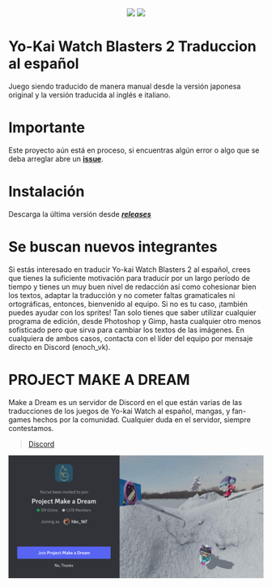 <div align="center">
    <img src="https://github.com/ENOCH-VK/YWB2_ES/assets/135618092/34ca47a7-039f-4b82-9fb0-60077fd803a0"/>
    <img src="https://github.com/ENOCH-VK/YWB2_ES/assets/135618092/34392017-ed0f-473d-8937-504358d3e545"/>

</div>

# Yo-Kai Watch Blasters 2 Traduccion al español
Juego siendo traducido de manera manual desde la versión japonesa original y la versión traducida al inglés e italiano.

# Importante
Este proyecto aún está en proceso, si encuentras algún error o algo que se deba arreglar abre un [**issue**](https://github.com/ENOCH-VK/YWB2_ES/issues).

# Instalación
Descarga la última versión desde [***releases***](https://github.com/ENOCH-VK/YWB2_ES/releases)

# Se buscan nuevos integrantes
Si estás interesado en traducir Yo-kai Watch Blasters 2 al español, crees que tienes la suficiente motivación para traducir por un largo período de tiempo y tienes un muy buen nivel de redacción así como cohesionar bien los textos, adaptar la traducción y no cometer faltas gramaticales ni ortográficas, entonces, bienvenido al equipo. Si no es tu caso, ¡también puedes ayudar con los sprites! Tan solo tienes que saber utilizar cualquier programa de edición, desde Photoshop y Gimp, hasta cualquier otro menos sofisticado pero que sirva para cambiar los textos de las imágenes. En cualquiera de ambos casos, contacta con el líder del equipo por mensaje directo en Discord (enoch_vk).

# PROJECT MAKE A DREAM
Make a Dream es un servidor de Discord en el que están varias de las traducciones de los juegos de Yo-kai Watch al español, mangas, y fan-games hechos por la comunidad.
Cualquier duda en el servidor, siempre contestamos.

> [Discord](https://discord.gg/project-make-a-dream-846980324034347008)

<img src="https://raw.githubusercontent.com/REY3DS/YKW4_ES/main/images/discordmakeadream.png">
